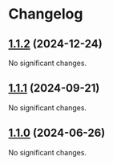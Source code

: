 # Changelog

<!-- changelogging: start -->

## [1.1.2](https://github.com/xor-cipher/xor-cipher-core/tree/v1.1.2) (2024-12-24)

No significant changes.

## [1.1.1](https://github.com/xor-cipher/xor-cipher-core/tree/v1.1.1) (2024-09-21)

No significant changes.

## [1.1.0](https://github.com/xor-cipher/xor-cipher-core/tree/v1.1.0) (2024-06-26)

No significant changes.
